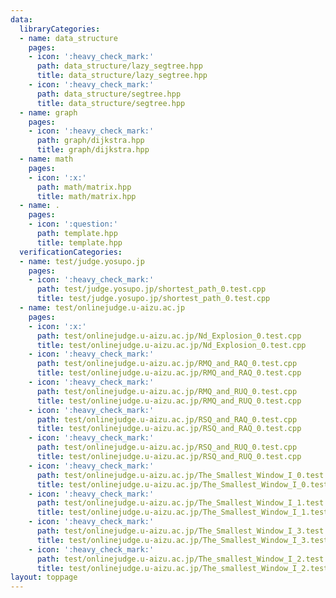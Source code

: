 ```yaml
---
data:
  libraryCategories:
  - name: data_structure
    pages:
    - icon: ':heavy_check_mark:'
      path: data_structure/lazy_segtree.hpp
      title: data_structure/lazy_segtree.hpp
    - icon: ':heavy_check_mark:'
      path: data_structure/segtree.hpp
      title: data_structure/segtree.hpp
  - name: graph
    pages:
    - icon: ':heavy_check_mark:'
      path: graph/dijkstra.hpp
      title: graph/dijkstra.hpp
  - name: math
    pages:
    - icon: ':x:'
      path: math/matrix.hpp
      title: math/matrix.hpp
  - name: .
    pages:
    - icon: ':question:'
      path: template.hpp
      title: template.hpp
  verificationCategories:
  - name: test/judge.yosupo.jp
    pages:
    - icon: ':heavy_check_mark:'
      path: test/judge.yosupo.jp/shortest_path_0.test.cpp
      title: test/judge.yosupo.jp/shortest_path_0.test.cpp
  - name: test/onlinejudge.u-aizu.ac.jp
    pages:
    - icon: ':x:'
      path: test/onlinejudge.u-aizu.ac.jp/Nd_Explosion_0.test.cpp
      title: test/onlinejudge.u-aizu.ac.jp/Nd_Explosion_0.test.cpp
    - icon: ':heavy_check_mark:'
      path: test/onlinejudge.u-aizu.ac.jp/RMQ_and_RAQ_0.test.cpp
      title: test/onlinejudge.u-aizu.ac.jp/RMQ_and_RAQ_0.test.cpp
    - icon: ':heavy_check_mark:'
      path: test/onlinejudge.u-aizu.ac.jp/RMQ_and_RUQ_0.test.cpp
      title: test/onlinejudge.u-aizu.ac.jp/RMQ_and_RUQ_0.test.cpp
    - icon: ':heavy_check_mark:'
      path: test/onlinejudge.u-aizu.ac.jp/RSQ_and_RAQ_0.test.cpp
      title: test/onlinejudge.u-aizu.ac.jp/RSQ_and_RAQ_0.test.cpp
    - icon: ':heavy_check_mark:'
      path: test/onlinejudge.u-aizu.ac.jp/RSQ_and_RUQ_0.test.cpp
      title: test/onlinejudge.u-aizu.ac.jp/RSQ_and_RUQ_0.test.cpp
    - icon: ':heavy_check_mark:'
      path: test/onlinejudge.u-aizu.ac.jp/The_Smallest_Window_I_0.test.cpp
      title: test/onlinejudge.u-aizu.ac.jp/The_Smallest_Window_I_0.test.cpp
    - icon: ':heavy_check_mark:'
      path: test/onlinejudge.u-aizu.ac.jp/The_Smallest_Window_I_1.test.cpp
      title: test/onlinejudge.u-aizu.ac.jp/The_Smallest_Window_I_1.test.cpp
    - icon: ':heavy_check_mark:'
      path: test/onlinejudge.u-aizu.ac.jp/The_Smallest_Window_I_3.test.cpp
      title: test/onlinejudge.u-aizu.ac.jp/The_Smallest_Window_I_3.test.cpp
    - icon: ':heavy_check_mark:'
      path: test/onlinejudge.u-aizu.ac.jp/The_smallest_Window_I_2.test.cpp
      title: test/onlinejudge.u-aizu.ac.jp/The_smallest_Window_I_2.test.cpp
layout: toppage
---
```

